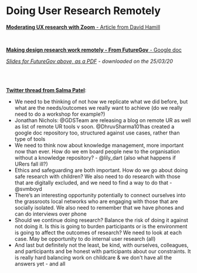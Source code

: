 # Doing User Research Remotely
<p><a href="https://medium.com/@david.hamill/moderating-ux-research-with-zoom-1d4e89614277" target="_blank" rel="noopener"><strong>Moderating UX research with Zoom</strong> - Article from David Hamill</a></p>
<br>
 <p><a href="https://docs.google.com/presentation/d/1T0sjyDlvCRJG95q9LYmPiPaU8baLG7L2IQwRpNsfq2M/edit#slide=id.g7f2e6c6d61_4_4" target="_blank" rel="noopener"><strong>Making design research work remotely - From FutureGov</strong> - Google doc</a></p>
 
 _[Slides for FutureGov above, as a PDF](../files/Making-design-research-work-remotely.pdf) - downloaded on the 25/03/20_

<br><br>
 
<p><a href="https://twitter.com/DrSalmaPatel/status/1242418527056912384" target="_blank" rel="noopener"><strong>Twitter thread from Salma Patel</strong></a>:</p>

- We need to be thinking of not how we replicate what we did before, but what are the needs/outcomes we really want to achieve (do we really need to do a workshop for example?)
- Jonathan Nichols: @GDSTeam are releasing a blog on remote UR as well as list of remote UR tools v soon. @DhruvSharma101has created a google doc repository too, structured against use cases, rather than type of tools
- We need to think now about knowledge management, more important now than ever. How do we em board people new to the organisation without a knowledge repository? - @lily_dart (also what happens if URers fall ill?)
- Ethics and safeguarding are both important. How do we go about doing safe research with children? We also need to do research with those that are digitally excluded, and we need to find a way to do that - @svmboyd
- There’s an interesting opportunity potentially to connect ourselves into the grassroots local networks who are engaging with those that are socially isolated. We also need to remember that we have phones and can do interviews over phone
 - Should we continue doing research? Balance the risk of doing it against not doing it. Is this is going to burden participants or is the environment is going to affect the outcomes of research? We need to look at each case. May be opportunity to do internal user research (all)
 - And last but definitely not the least, be kind, with ourselves, colleagues, and participants and be honest with participants about our constraints. It is really hard balancing work on childcare & we don't have all the answers yet - and all

